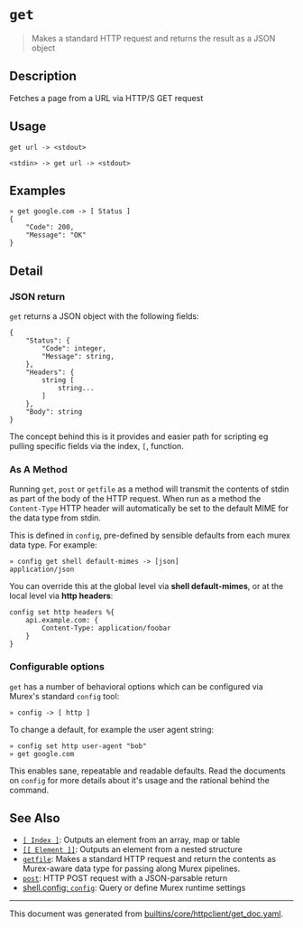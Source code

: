 # `get`

> Makes a standard HTTP request and returns the result as a JSON object

## Description

Fetches a page from a URL via HTTP/S GET request

## Usage

```
get url -> <stdout>

<stdin> -> get url -> <stdout>
```

## Examples

```
» get google.com -> [ Status ]
{
    "Code": 200,
    "Message": "OK"
}
```

## Detail

### JSON return

`get` returns a JSON object with the following fields:

```
{
    "Status": {
        "Code": integer,
        "Message": string,
    },
    "Headers": {
        string [
            string...
        ]
    },
    "Body": string
}
```

The concept behind this is it provides and easier path for scripting eg pulling
specific fields via the index, `[`, function.

### As A Method

Running `get`, `post` or `getfile` as a method will transmit the contents of
stdin as part of the body of the HTTP request. When run as a method the
`Content-Type` HTTP header will automatically be set to the default MIME for
the data type from stdin.

This is defined in `config`, pre-defined by sensible defaults from each murex
data type. For example:

```
» config get shell default-mimes -> [json]
application/json
```

You can override this at the global level via **shell default-mimes**, or at
the local level via **http headers**:

```
config set http headers %{
    api.example.com: {
        Content-Type: application/foobar
    }
}
```

### Configurable options

`get` has a number of behavioral options which can be configured via Murex's
standard `config` tool:

```
» config -> [ http ]
```

To change a default, for example the user agent string:

```
» config set http user-agent "bob"
» get google.com
```

This enables sane, repeatable and readable defaults. Read the documents on
`config` for more details about it's usage and the rational behind the command.

## See Also

* [`[ Index ]`](../parser/item-index.md):
  Outputs an element from an array, map or table
* [`[[ Element ]]`](../parser/element.md):
  Outputs an element from a nested structure
* [`getfile`](../commands/getfile.md):
  Makes a standard HTTP request and return the contents as Murex-aware data type for passing along Murex pipelines.
* [`post`](../commands/post.md):
  HTTP POST request with a JSON-parsable return
* [shell.config: `config`](../commands/config.md):
  Query or define Murex runtime settings

<hr/>

This document was generated from [builtins/core/httpclient/get_doc.yaml](https://github.com/lmorg/murex/blob/master/builtins/core/httpclient/get_doc.yaml).